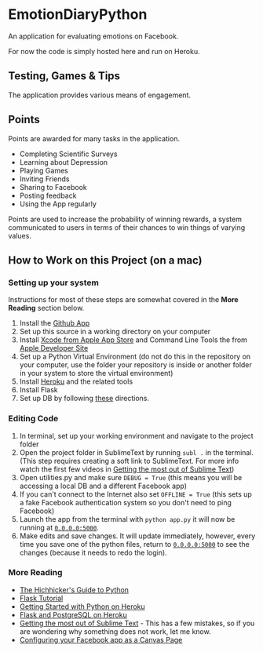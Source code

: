 EmotionDiaryPython
==================
An application for evaluating emotions on Facebook.

For now the code is simply hosted here and run on Heroku.

## Testing, Games & Tips
The application provides various means of engagement. 

## Points
Points are awarded for many tasks in the application. 

- Completing Scientific Surveys
- Learning about Depression
- Playing Games
- Inviting Friends
- Sharing to Facebook
- Posting feedback
- Using the App regularly

Points are used to increase the probability of winning rewards, a system communicated to users in terms of their chances to win things of varying values.

## How to Work on this Project (on a mac)

### Setting up your system
Instructions for most of these steps are somewhat covered in the __More Reading__ section below.

1. Install the [Github App](http://mac.github.com/)
2. Set up this source in a working directory on your computer
3. Install [Xcode from Apple App Store](http://itunes.apple.com/us/app/xcode/id497799835?ls=1&mt=12) and Command Line Tools the from [Apple Developer Site](https://developer.apple.com/downloads/index.action)
4. Set up a Python Virtual Environment (do not do this in the repository on your computer, use the folder your repository is inside or another folder in your system to store the virtual environment)
5. Install [Heroku]() and the related tools
6. Install Flask
5. Set up DB by following [these](http://blog.y3xz.com/blog/2012/08/16/flask-and-postgresql-on-heroku/) directions.

### Editing Code
1. In terminal, set up your working environment and navigate to the project folder
2. Open the project folder in SublimeText by running `subl .` in the terminal. (This step requires creating a soft link to SublimeText. For more info watch the first few videos in [Getting the most out of Sublime Text](https://tutsplus.com/course/improve-workflow-in-sublime-text-2/))
2. Open utilities.py and make sure `DEBUG = True` (this means you will be accessing a local DB and a different Facebook app)
2. If you can't connect to the Internet also set `OFFLINE = True` (this sets up a fake Facebook authentication system so you don't need to ping Facebook)
2. Launch the app from the terminal with `python app.py` it will now be running at  [`0.0.0.0:5000`](http://0.0.0.0:5000). 
2. Make edits and save changes. It will update immediately, however, every time you save one of the python files, return to [`0.0.0.0:5000`](http://0.0.0.0:5000) to see the changes (because it needs to redo the login).

### More Reading
* [The Hichhicker's Guide to Python](http://docs.python-guide.org/en/latest/)
* [Flask Tutorial](https://github.com/jakecoffman/flask-tutorial)
* [Getting Started with Python on Heroku](https://devcenter.heroku.com/articles/python)
* [Flask and PostgreSQL on Heroku](http://blog.y3xz.com/blog/2012/08/16/flask-and-postgresql-on-heroku/)
* [Getting the most out of Sublime Text](https://tutsplus.com/course/improve-workflow-in-sublime-text-2/) - This has a few mistakes, so if you are wondering why something does not work, let me know.
* [Configuring your Facebook app as a Canvas Page](https://devcenter.heroku.com/articles/configuring-your-facebook-app-as-a-canvas-page)